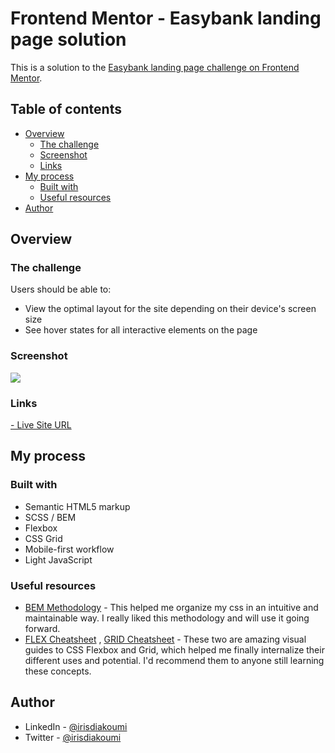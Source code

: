 # Frontend Mentor - Easybank landing page solution

This is a solution to the [Easybank landing page challenge on Frontend Mentor](https://www.frontendmentor.io/challenges/easybank-landing-page-WaUhkoDN).

## Table of contents

- [Overview](#overview)
  - [The challenge](#the-challenge)
  - [Screenshot](#screenshot)
  - [Links](#links)
- [My process](#my-process)
  - [Built with](#built-with)
  - [Useful resources](#useful-resources)
- [Author](#author)

## Overview

### The challenge

Users should be able to:

- View the optimal layout for the site depending on their device's screen size
- See hover states for all interactive elements on the page

### Screenshot

![](https://user-images.githubusercontent.com/3638718/119880672-27fd0f80-bf35-11eb-8d86-7c3b20209e45.png)

### Links

[- Live Site URL](https://irisdiakoumi.github.io/easybank )

## My process

### Built with

- Semantic HTML5 markup
- SCSS / BEM
- Flexbox
- CSS Grid
- Mobile-first workflow
- Light JavaScript


### Useful resources

- [BEM Methodology](http://getbem.com/introduction/) - This helped me organize my css in an intuitive and maintainable way. I really liked this methodology and will use it going forward.
- [FLEX Cheatsheet](https://flexbox.malven.co/) , [GRID Cheatsheet](https://grid.malven.co/) - These two are amazing visual guides to CSS Flexbox and Grid, which helped me finally internalize their different uses and potential. I'd recommend them to anyone still learning these concepts.

## Author

- LinkedIn - [@irisdiakoumi](https://www.linkedin.com/in/irisdiakoumi/)
- Twitter - [@irisdiakoumi](https://www.twitter.com/irisdiakoumi)
